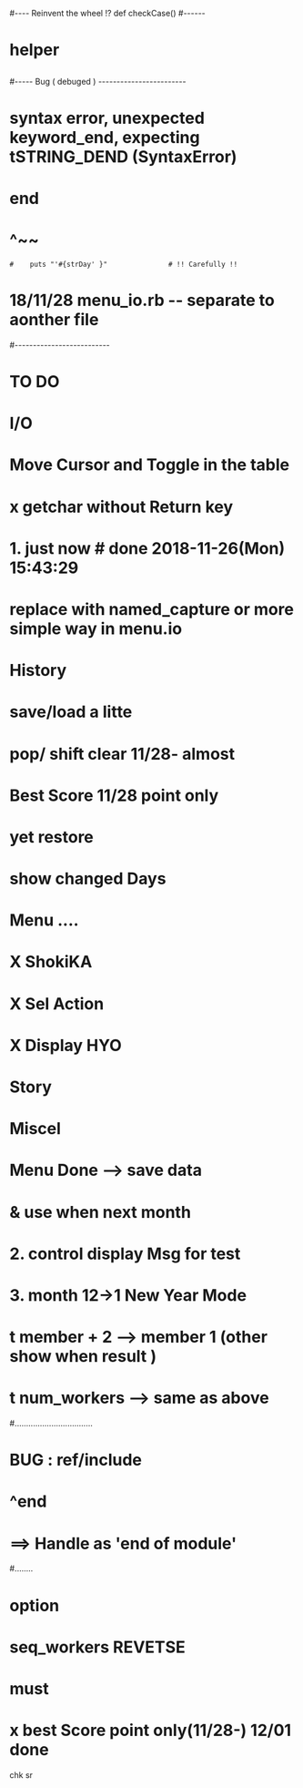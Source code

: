 #---- Reinvent the wheel  !?
  def checkCase()
  #------ 
#    helper

##

#----- Bug ( debuged ) ------------------------
# syntax error, unexpected keyword_end, expecting tSTRING_DEND (SyntaxError)
#  end
#  ^~~
    #    puts "'#{strDay' }"               # !! Carefully !!
##    
#  18/11/28 menu_io.rb  -- separate to aonther file
#--------------------------    
# TO DO
#  I/O
#     Move Cursor and Toggle in the table
#
#             x getchar  without Return key
#              1.     just now  # done 2018-11-26(Mon) 15:43:29
#         replace with named_capture or more simple way in menu.io
#  History    
#     save/load  a litte
#     pop/ shift clear  11/28- almost

#     Best Score  11/28 point only
#                 yet restore
#  show changed Days
#  Menu  ....
#     X   ShokiKA
#     X  Sel Action
#     X  Display HYO
#    Story
#  Miscel
#   Menu Done --> save data
#                 & use when next month
# 2.  control display Msg for test
#
# 3. month 12->1 New Year Mode
#    t  member + 2  --> member 1 (other show when result )
#    t  num_workers  --> same as above
#..................................
#  BUG : ref/include   
#    ^end
#    ==> Handle as 'end of module'
#........
# option
#  seq_workers REVETSE
#
# must 
#            x best Score point only(11/28-) 12/01 done 
   chk
   sr



